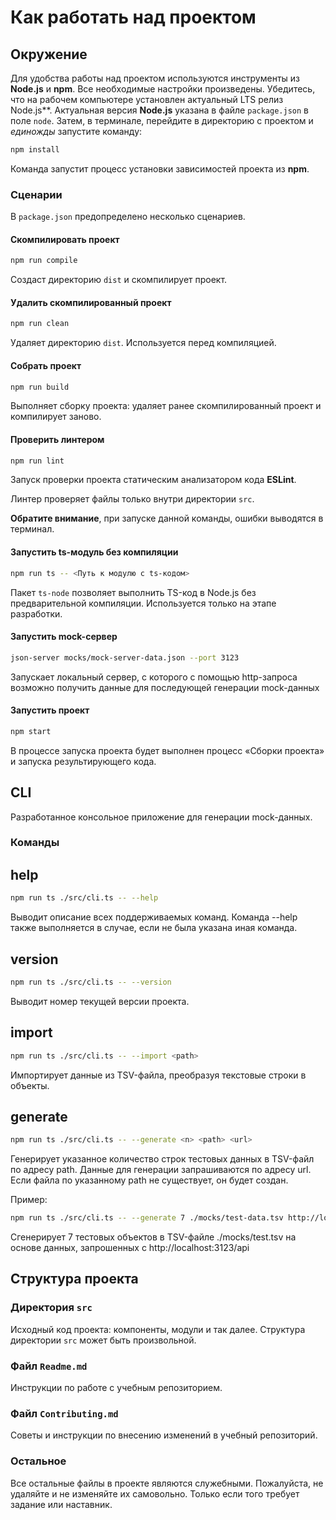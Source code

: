# Как работать над проектом

## Окружение

Для удобства работы над проектом используются инструменты из **Node.js** и **npm**. Все необходимые настройки произведены. Убедитесь, что на рабочем компьютере установлен актуальный LTS релиз Node.js**. Актуальная версия **Node.js** указана в файле `package.json` в поле `node`. Затем, в терминале, перейдите в директорию с проектом и _единожды_ запустите команду:

```bash
npm install
```

Команда запустит процесс установки зависимостей проекта из **npm**.

### Сценарии

В `package.json` предопределено несколько сценариев.

#### Скомпилировать проект

```bash
npm run compile
```

Создаст директорию `dist` и скомпилирует проект.

#### Удалить скомпилированный проект

```bash
npm run clean
```

Удаляет директорию `dist`. Используется перед компиляцией.

#### Собрать проект

```bash
npm run build
```

Выполняет сборку проекта: удаляет ранее скомпилированный проект и компилирует заново.

#### Проверить линтером

```bash
npm run lint
```

Запуск проверки проекта статическим анализатором кода **ESLint**.

Линтер проверяет файлы только внутри директории `src`.

**Обратите внимание**, при запуске данной команды, ошибки выводятся в терминал.

#### Запустить ts-модуль без компиляции

```bash
npm run ts -- <Путь к модулю с ts-кодом>
```

Пакет `ts-node` позволяет выполнить TS-код в Node.js без предварительной компиляции. Используется только на этапе разработки.

#### Запустить mock-сервер

```bash
json-server mocks/mock-server-data.json --port 3123
```

Запускает локальный сервер, с которого с помощью http-запроса возможно получить данные для последующей генерации mock-данных

#### Запустить проект

```bash
npm start
```

В процессе запуска проекта будет выполнен процесс «Сборки проекта» и запуска результирующего кода.

## CLI

Разработанное консольное приложение для генерации mock-данных.

### Команды

## help

```bash 
npm run ts ./src/cli.ts -- --help
```

Выводит описание всех поддерживаемых команд. Команда --help также выполняется в случае, если не была указана иная команда.

## version

```bash 
npm run ts ./src/cli.ts -- --version
```

Выводит номер текущей версии проекта.

## import

```bash 
npm run ts ./src/cli.ts -- --import <path>
```

Импортирует данные из TSV-файла, преобразуя текстовые строки в объекты.

## generate

```bash 
npm run ts ./src/cli.ts -- --generate <n> <path> <url>
```

Генерирует указанное количество строк тестовых данных в TSV-файл по адресу path.
Данные для генерации запрашиваются по адресу url. Если файла по указанному path не существует, он будет создан.

Пример: 

```bash
npm run ts ./src/cli.ts -- --generate 7 ./mocks/test-data.tsv http://localhost:3123/api
```
Сгенерирует 7 тестовых объектов в TSV-файле ./mocks/test.tsv на основе данных, запрошенных с http://localhost:3123/api

## Структура проекта

### Директория `src`

Исходный код проекта: компоненты, модули и так далее. Структура директории `src` может быть произвольной.

### Файл `Readme.md`

Инструкции по работе с учебным репозиторием.

### Файл `Contributing.md`

Советы и инструкции по внесению изменений в учебный репозиторий.

### Остальное

Все остальные файлы в проекте являются служебными. Пожалуйста, не удаляйте и не изменяйте их самовольно. Только если того требует задание или наставник.
